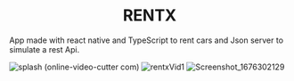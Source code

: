 <h1 align="center"> RENTX </h1>

App made with react native and TypeScript to rent cars and Json server to simulate a rest Api.

![splash (online-video-cutter com)](https://user-images.githubusercontent.com/75041514/218500270-2f164633-bf1f-4f39-aedc-8e6836c70838.gif)
![rentxVid1](https://user-images.githubusercontent.com/75041514/218168074-ad838508-a896-4308-9d35-fd7c83b63872.gif)
![Screenshot_1676302129](https://user-images.githubusercontent.com/75041514/218500873-8e72cf7a-5a27-455d-a725-33f760dc03bc.png)
